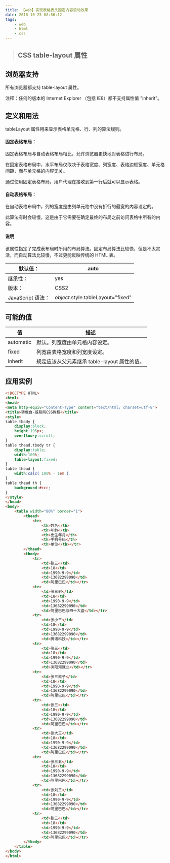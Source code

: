 ```yaml
---
title: 【web】实现表格表头固定内容滚动效果
date: 2018-10-25 08:56:12
tags:
    - web 
    - html
    - css
---
```


> ## CSS table-layout 属性

## 浏览器支持

所有浏览器都支持 table-layout 属性。

注释：任何的版本的 Internet Explorer （包括 IE8）都不支持属性值 "inherit"。

## 定义和用法

tableLayout 属性用来显示表格单元格、行、列的算法规则。

#### 固定表格布局：

固定表格布局与自动表格布局相比，允许浏览器更快地对表格进行布局。

在固定表格布局中，水平布局仅取决于表格宽度、列宽度、表格边框宽度、单元格间距，而与单元格的内容无关。

通过使用固定表格布局，用户代理在接收到第一行后就可以显示表格。

#### 自动表格布局：

在自动表格布局中，列的宽度是由列单元格中没有折行的最宽的内容设定的。

此算法有时会较慢，这是由于它需要在确定最终的布局之前访问表格中所有的内容。

#### 说明

该属性指定了完成表布局时所用的布局算法。固定布局算法比较快，但是不太灵活，而自动算法比较慢，不过更能反映传统的 HTML 表。

| 默认值：          | auto                               |
| ----------------- | ---------------------------------- |
| 继承性：          | yes                                |
| 版本：            | CSS2                               |
| JavaScript 语法： | *object*.style.tableLayout="fixed" |

## 可能的值

| 值        | 描述                                         |
| --------- | -------------------------------------------- |
| automatic | 默认。列宽度由单元格内容设定。               |
| fixed     | 列宽由表格宽度和列宽度设定。                 |
| inherit   | 规定应该从父元素继承 table-layout 属性的值。 |

## 应用实例

```html
<!DOCTYPE HTML>
<html>  
<head>
<meta http-equiv="Content-Type" content="text/html; charset=utf-8">
<title>转载自·威易网CSS教程</title>
<style>
table tbody {
	display:block;
	height:195px;
	overflow-y:scroll;
}
table thead,tbody tr {
	display:table;
	width:100%;
	table-layout:fixed;
}
table thead {
	width:calc( 100% - 1em )
}
table thead th {
	background:#ccc;
}		
</style>
</head>
<body>
	<table width="80%" border="1">
		<thead>
			<tr>
				<th>姓名</th>
				<th>年龄</th>
				<th>出生年月</th>
				<th>手机号码</th>
				<th>单位</th></tr>
		</thead>
		<tbody>
			<tr>
				<td>张三</td>
				<td>18</td>
				<td>1990-9-9</td>
				<td>13682299090</td>
				<td>阿里巴巴</td></tr>
			<tr>
				<td>张三封</td>
				<td>18</td>
				<td>1990-9-9</td>
				<td>13682299090</td>
				<td>阿里巴巴与四十大盗</td></tr>
			<tr>
				<td>张小三</td>
				<td>18</td>
				<td>1990-9-9</td>
				<td>13682299090</td>
				<td>腾讯科技</td></tr>
			<tr>
				<td>张三</td>
				<td>18</td>
				<td>1990-9-9</td>
				<td>13682299090</td>
				<td>浏阳河就业</td></tr>
			<tr>
				<td>张三疯子</td>
				<td>18</td>
				<td>1990-9-9</td>
				<td>13682299090</td>
				<td>阿里巴巴</td></tr>
			<tr>
				<td>张三</td>
				<td>18</td>
				<td>1990-9-9</td>
				<td>13682299090</td>
				<td>阿里巴巴</td></tr>
			<tr>
				<td>张大三</td>
				<td>18</td>
				<td>1990-9-9</td>
				<td>13682299090</td>
				<td>阿里巴巴</td></tr>
			<tr>
				<td>张三五</td>
				<td>18</td>
				<td>1990-9-9</td>
				<td>13682299090</td>
				<td>阿里巴巴</td></tr>
			<tr>
				<td>张刘三</td>
				<td>18</td>
				<td>1990-9-9</td>
				<td>13682299090</td>
				<td>阿里巴巴</td></tr>
			<tr>
				<td>张三</td>
				<td>18</td>
				<td>1990-9-9</td>
				<td>13682299090</td>
				<td>阿里巴巴</td></tr>
		</tbody>
	</table>
</body>
</html>

```

